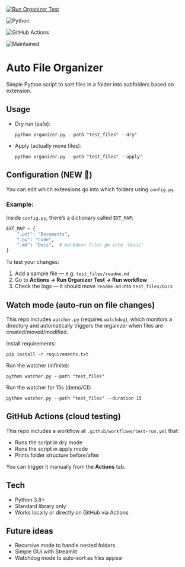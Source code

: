 [![Run Organizer Test](https://github.com/the-hitesh/auto-file-organizer/actions/workflows/test-run.yml/badge.svg)](https://github.com/<your-username>/auto-file-organizer/actions/workflows/test-run.yml)

![Python](https://img.shields.io/badge/Python-3.10-blue?logo=python)

![GitHub Actions](https://img.shields.io/badge/CI-GitHub%20Actions-blue?logo=githubactions)

![Maintained](https://img.shields.io/badge/Maintained-yes-brightgreen)

# Auto File Organizer

Simple Python script to sort files in a folder into subfolders based on extension.

## Usage
- Dry run (safe):  
  ```
  python organizer.py --path "test_files" --dry"
  ```
- Apply (actually move files):  
  ```
  python organizer.py --path "test_files" --apply"
  ```

## Configuration (NEW 🔧)
You can edit which extensions go into which folders using `config.py`.

### Example:
Inside `config.py`, there’s a dictionary called `EXT_MAP`:

```python
EXT_MAP = {
    ".pdf": "Documents",
    ".py": "Code",
    ".md": "Docs",  # markdown files go into 'Docs/'
}
```

To test your changes:
1. Add a sample file — e.g. `test_files/readme.md`
2. Go to **Actions → Run Organizer Test → Run workflow**
3. Check the logs — it should move `readme.md` into `test_files/Docs`

## Watch mode (auto-run on file changes)

This repo includes `watcher.py` (requires `watchdog`), which monitors a directory and
automatically triggers the organizer when files are created/moved/modified.

Install requirements:
```
pip install -r requirements.txt
```
Run the watcher (infinite):
```
python watcher.py --path "test_files"
```

Run the watcher for 15s (demo/CI):
```
python watcher.py --path "test_files" --duration 15
```

## GitHub Actions (cloud testing)
This repo includes a workflow at `.github/workflows/test-run.yml` that:
- Runs the script in dry mode  
- Runs the script in apply mode  
- Prints folder structure before/after

You can trigger it manually from the **Actions** tab.

## Tech
- Python 3.8+
- Standard library only
- Works locally or directly on GitHub via Actions

## Future ideas
- Recursive mode to handle nested folders
- Simple GUI with Streamlit
- Watchdog mode to auto-sort as files appear
